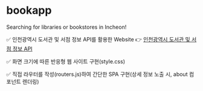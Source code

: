 # bookapp
Searching for libraries or bookstores in Incheon!


✅ 인천광역시 도서관 및 서점 정보 API를 활용한 Website 👉 
   [인천광역시 도서관 및 서점 정보 API](https://icloud.incheon.go.kr/arcgis/apps/sites/#/opendatahub/datasets/87bcb31818aa4d2e91b79767d7903eaa?geometry=123.090%2C37.218%2C128.363%2C37.979)

✅ 화면 크기에 따른 반응형 웹 사이트 구현(style.css)

✅ 직접 라우터를 작성(routers.js)하여 간단한 SPA 구현(상세 정보 노출 시, about 컴포넌트 렌더링)


